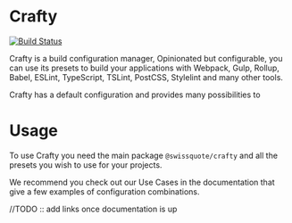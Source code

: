 # Crafty

[![Build Status](https://travis-ci.org/swissquote/crafty.svg?branch=master)](https://travis-ci.org/swissquote/crafty)

Crafty is a build configuration manager, Opinionated but configurable, you can use its presets to build your applications with Webpack, Gulp, Rollup, Babel, ESLint, TypeScript, TSLint, PostCSS, Stylelint and many other tools.

Crafty has a default configuration and provides many possibilities to  


# Usage

To use Crafty you need the main package `@swissquote/crafty` and all the presets you wish to use for your projects.

We recommend you check out our Use Cases in the documentation that give a few examples of configuration combinations.

//TODO :: add links once documentation is up
